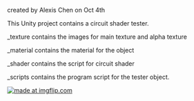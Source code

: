 created by Alexis Chen
on Oct 4th

This Unity project contains a circuit shader tester. 

_texture contains the images for main texture and alpha texture

_material contains the material for the object

_shader contains the script for circuit shader

_scripts contains the program script for the tester object. 

<a href="https://imgflip.com/gif/1x0eiu"><img src="https://i.imgflip.com/1x0eiu.gif" title="made at imgflip.com"/></a>
